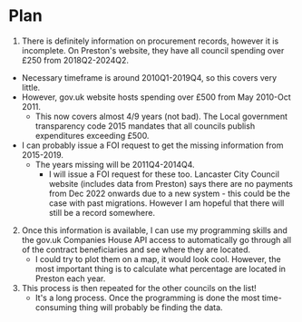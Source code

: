 # Plan
1. There is definitely information on procurement records, however it is incomplete.
On Preston's website, they have all council spending over £250 from 2018Q2-2024Q2.
- Necessary timeframe is around 2010Q1-2019Q4, so this covers very little.
- However, gov.uk website hosts spending over £500 from May 2010-Oct 2011.
	- This now covers almost 4/9 years (not bad).
The Local government transparency code 2015 mandates that all councils publish expenditures exceeding £500.
- I can probably issue a FOI request to get the missing information from 2015-2019.
	- The years missing will be 2011Q4-2014Q4.
		- I will issue a FOI request for these too.
Lancaster City Council website (includes data from Preston) says there are no payments from Dec 2022 onwards due to a new system - this could be the case with past migrations. However I am hopeful that there will still be a record somewhere.
2. Once this information is available, I can use my programming skills and the gov.uk Companies House API access to automatically go through all of the contract beneficiaries and see where they are located.
	- I could try to plot them on a map, it would look cool. However, the most important thing is to calculate what percentage are located in Preston each year.
3. This process is then repeated for the other councils on the list!
	- It's a long process. Once the programming is done the most time-consuming thing will probably be finding the data.